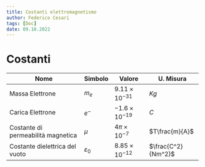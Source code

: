 ```yaml
---
title: Costanti elettromagnetismo
author: Federico Cesari 
tags: [Doc]
date: 09.10.2022
---
```

# Costanti
| Nome                               | Simbolo         | Valore                 | U. Misura          |
| ---------------------------------- | --------------- | ---------------------- | ------------------ |
| Massa Elettrone                    | $m_e$           | $9.11 \times 10^{-31}$ | $Kg$               |
| Carica Elettrone                   | $e^-$           | $-1.6\times 10^{-19}$  | $C$                |
| Costante di permeabilità magnetica | $\mu$           | $4\pi \times 10^{-7}$  | $T\frac{m}{A}$                   |
| Costante dielettrica del vuoto     | $\varepsilon_0$ | $8.85 \times 10^{-12}$ | $\frac{C^2}{Nm^2}$ |
